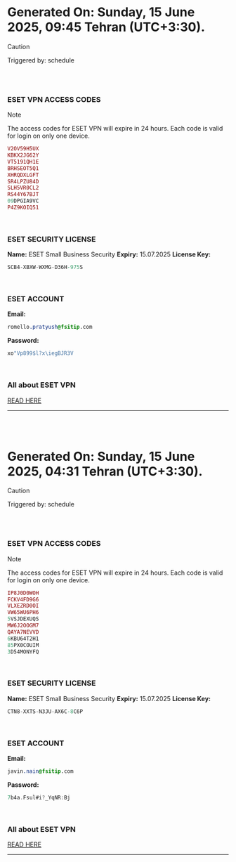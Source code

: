 # Generated On: Sunday, 15 June 2025, 09:45 Tehran (UTC+3:30).

> [!CAUTION]
> Triggered by: schedule

<br><br>

### ESET VPN ACCESS CODES

> [!NOTE]
> The access codes for ESET VPN will expire in 24 hours.
> Each code is valid for login on only one device.

```ruby
V2OV59H5UX
KBKX2JG62Y
VT5191QH1E
BRHSEOT5Q1
XHRQDXLGFT
SR4LPZU84D
SLH5VR0CL2
RS44Y67BJT
09DPGIA9VC
P4Z9KOIQ51
```

<br>

### ESET SECURITY LICENSE

**Name:** ESET Small Business Security
**Expiry:** 15.07.2025
**License Key:**

```POV-Ray SDL
SCB4-XBXW-WXMG-D36H-975S
```

<br>

### ESET ACCOUNT

**Email:**

```CSS
romello.pratyush@fsitip.com
```

**Password:**

```POV-Ray SDL
xo"Vp899$l?x\iegBJR3V
```

<br>

### All about ESET VPN

[READ HERE](https://t.me/F_NiREvil/2113)

---

<br><br>

# Generated On: Sunday, 15 June 2025, 04:31 Tehran (UTC+3:30).

> [!CAUTION]
> Triggered by: schedule

<br><br>

### ESET VPN ACCESS CODES

> [!NOTE]
> The access codes for ESET VPN will expire in 24 hours.
> Each code is valid for login on only one device.

```ruby
IP8J0D0WOH
FCKV4FD9G6
VLXEZRD0OI
VW65WU6PH6
5VSJDEXUQS
MW6J2OOGM7
QAYA7NEVVD
6KBU64T2H1
85PX0COUIM
3D54MONYFQ
```

<br>

### ESET SECURITY LICENSE

**Name:** ESET Small Business Security
**Expiry:** 15.07.2025
**License Key:**

```POV-Ray SDL
CTN8-XXTS-N3JU-AX6C-8C6P
```

<br>

### ESET ACCOUNT

**Email:**

```CSS
javin.nain@fsitip.com
```

**Password:**

```POV-Ray SDL
7b4a.Fsul#i?_YqNR:Bj
```

<br>

### All about ESET VPN

[READ HERE](https://t.me/F_NiREvil/2113)

---

<br><br>

